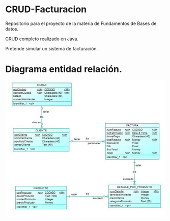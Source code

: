 # CRUD-Facturacion
Repositorio para el proyecto de la materia de Fundamentos de Bases de datos. 

CRUD completo realizado en Java. 

Pretende simular un sistema de facturación.

# Diagrama entidad relación.
![alt text](https://github.com/matardy/CRUD-Facturacion/blob/master/image.png)

